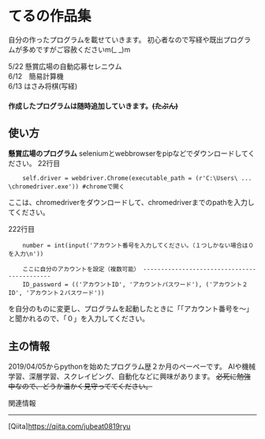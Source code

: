 てるの作品集
============================
自分の作ったプログラムを載せていきます。
初心者なので写経や既出プログラムが多めですがご容赦くださいm(_ _)m

5/22 懸賞広場の自動応募セレニウム    
6/12　簡易計算機    
6/13 はさみ将棋(写経)     

#### 作成したプログラムは随時追加していきます。~~(たぶん)~~

使い方
------
**懸賞広場のプログラム**
seleniumとwebbrowserをpipなどでダウンロードしてください。
22行目

        self.driver = webdriver.Chrome(executable_path = (r'C:\Users\ ... \chromedriver.exe')) #chromeで開く
   ここは、chromedriverをダウンロードして、chromedriverまでのpathを入力してください。


222行目

        number = int(input('アカウント番号を入力してください。（１つしかない場合は０を入力\n'))

        ここに自分のアカウントを設定（複数可能） --------------------------------------------
        ID_password = (('アカウントID', 'アカウントパスワード'), ('アカウント２ID', 'アカウント２パスワード'))


を自分のものに変更し、プログラムを起動したときに「「アカウント番号を～」と聞かれるので、「０」を入力してください。

主の情報
-------------
2019/04/05からpythonを始めたプログラム歴２か月のペーペーです。
AIや機械学習、深層学習、スクレイピング、自動化などに興味があります。
~~必死に勉強中なので、どうか温かく見守っててください。~~

関連情報
______________________________
[Qiita]<https://qiita.com/jubeat0819ryu>
